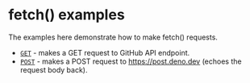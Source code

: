 # fetch() examples

The examples here demonstrate how to make fetch() requests.

- [`GET`](get.js) - makes a GET request to GitHub API endpoint.
- [`POST`](post.js) - makes a POST request to https://post.deno.dev (echoes the
  request body back).
